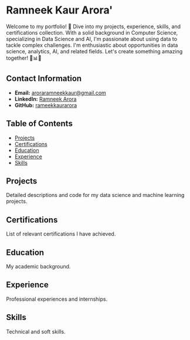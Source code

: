 # Ramneek Kaur Arora'

Welcome to my portfolio! 🌟 Dive into my projects, experience, skills, and certifications collection. With a solid background in Computer Science, specializing in Data Science and AI, I'm passionate about using data to tackle complex challenges. I'm enthusiastic about opportunities in data science, analytics, AI, and related fields. Let's create something amazing together! 🚀📊🤖

## Contact Information
- **Email:** aroraramneekkaur@gmail.com
- **LinkedIn:** [Ramneek Arora](https://www.linkedin.com/in/ramneekarora10/)
- **GitHub:** [rameekkaurarora](https://github.com/rameekkaurarora)

## Table of Contents
- [Projects](#projects)
- [Certifications](#certifications)
- [Education](#education)
- [Experience](#experience)
- [Skills](#skills)

## Projects
Detailed descriptions and code for my data science and machine learning projects.

## Certifications
List of relevant certifications I have achieved.

## Education
My academic background.

## Experience
Professional experiences and internships.

## Skills
Technical and soft skills.
